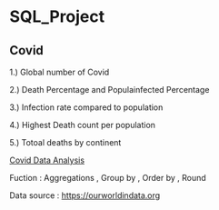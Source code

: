 # SQL_Project
## Covid

1.) Global number of Covid

2.) Death Percentage and Populainfected Percentage

3.) Infection rate compared to population

4.) Highest Death count per population

5.) Totoal deaths by continent

[Covid Data Analysis](https://github.com/ThanyawitNiti/SQL_Project/blob/main/Covid%20Data%20Analysis.md)

Fuction : Aggregations , Group by , Order by , Round

Data source : https://ourworldindata.org
